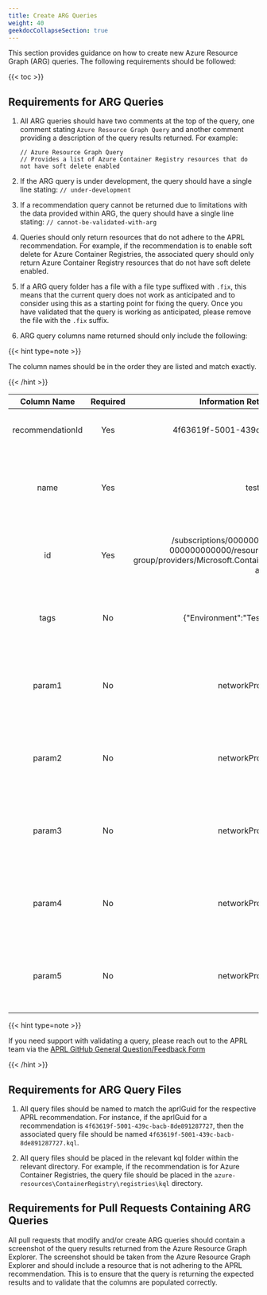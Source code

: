 ```yaml
---
title: Create ARG Queries
weight: 40
geekdocCollapseSection: true
---
```


This section provides guidance on how to create new Azure Resource Graph (ARG) queries. The following requirements should be followed:

{{< toc >}}

## Requirements for ARG Queries

1. All ARG queries should have two comments at the top of the query, one comment stating `Azure Resource Graph Query` and another comment providing a description of the query results returned. For example:

   ```kql
   // Azure Resource Graph Query
   // Provides a list of Azure Container Registry resources that do not have soft delete enabled
   ```

1. If the ARG query is under development, the query should have a single line stating: `// under-development`

1. If a recommendation query cannot be returned due to limitations with the data provided within ARG, the query should have a single line stating: `// cannot-be-validated-with-arg`

1. Queries should only return resources that do not adhere to the APRL recommendation. For example, if the recommendation is to enable soft delete for Azure Container Registries, the associated query should only return Azure Container Registry resources that do not have soft delete enabled.

1. If a ARG query folder has a file with a file type suffixed with `.fix`, this means that the current query does not work as anticipated and to consider using this as a starting point for fixing the query. Once you have validated that the query is working as anticipated, please remove the file with the `.fix` suffix.

1. ARG query columns name returned should only include the following:

{{< hint type=note >}}

The column names should be in the order they are listed and match exactly.

{{< /hint >}}

|   Column Name    | Required |                                                            Information Returned (Example)                                                            |                                            Description                                             |
| :--------------: | :------: | :--------------------------------------------------------------------------------------------------------------------------------------------------: | :------------------------------------------------------------------------------------------------: |
| recommendationId |   Yes    |                                                         4f63619f-5001-439c-bacb-8de891287727                                                         |                        The aprlGuid associated to the APRL recommendation.                         |
|       name       |   Yes    |                                                                       test-aks                                                                       |      The resource name of the Azure resource that does not adhere to the APRL recommendation.      |
|        id        |   Yes    | /subscriptions/00000000-0000-0000-0000-000000000000/resourcegroups/test-resource-group/providers/Microsoft.ContainerService/managedClusters/test-aks |       The resource ID of the Azure resource that does not adhere to the APRL recommendation.       |
|       tags       |    No    |                                                       {"Environment":"Test","Department":"IT"}                                                       |   Any relevant tags associated to the resource that does not adhere to the APRL recommendation.    |
|      param1      |    No    |                                                                networkProfile:kubenet                                                                | Any additional information that is necessary to provide clarification for the APRL recommendation. |
|      param2      |    No    |                                                                networkProfile:kubenet                                                                | Any additional information that is necessary to provide clarification for the APRL recommendation. |
|      param3      |    No    |                                                                networkProfile:kubenet                                                                | Any additional information that is necessary to provide clarification for the APRL recommendation. |
|      param4      |    No    |                                                                networkProfile:kubenet                                                                | Any additional information that is necessary to provide clarification for the APRL recommendation. |
|      param5      |    No    |                                                                networkProfile:kubenet                                                                | Any additional information that is necessary to provide clarification for the APRL recommendation. |

{{< hint type=note >}}

If you need support with validating a query, please reach out to the APRL team via the [APRL GitHub General Question/Feedback Form](https://github.com/Azure/Azure-Proactive-Resiliency-Library-v2/issues/new?assignees=&labels=feedback%2C+question&projects=&template=general-question-feedback----.md&title=%E2%9D%93%F0%9F%91%82+Question%2FFeedback+-+PLEASE+CHANGE+ME+TO+SOMETHING+DESCRIPTIVE)

{{< /hint >}}

## Requirements for ARG Query Files

1. All query files should be named to match the aprlGuid for the respective APRL recommendation. For instance, if the aprlGuid for a recommendation is `4f63619f-5001-439c-bacb-8de891287727`, then the associated query file should be named `4f63619f-5001-439c-bacb-8de891287727.kql`.

1. All query files should be placed in the relevant kql folder within the relevant directory. For example, if the recommendation is for Azure Container Registries, the query file should be placed in the `azure-resources\ContainerRegistry\registries\kql` directory.

## Requirements for Pull Requests Containing ARG Queries

All pull requests that modify and/or create ARG queries should contain a screenshot of the query results returned from the Azure Resource Graph Explorer. The screenshot should be taken from the Azure Resource Graph Explorer and should include a resource that is not adhering to the APRL recommendation. This is to ensure that the query is returning the expected results and to validate that the columns are populated correctly.
